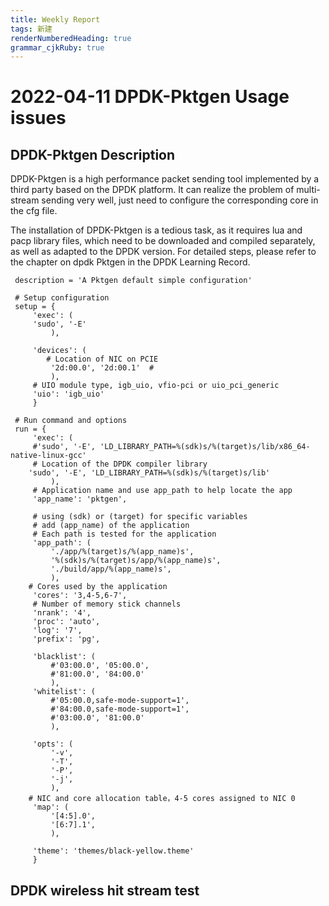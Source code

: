 ```yaml
---
title: Weekly Report
tags: 新建
renderNumberedHeading: true
grammar_cjkRuby: true
---
```

# 2022-04-11 DPDK-Pktgen Usage issues
## DPDK-Pktgen Description
DPDK-Pktgen is a high performance packet sending tool implemented by a third party based on the DPDK platform. It can realize the problem of multi-stream sending very well, just need to configure the corresponding core in the cfg file. 

The installation of DPDK-Pktgen is a tedious task, as it requires lua and pacp library files, which need to be downloaded and compiled separately, as well as adapted to the DPDK version. For detailed steps, please refer to the chapter on dpdk Pktgen in the DPDK Learning Record.

``` bash?linenums
 description = 'A Pktgen default simple configuration'

 # Setup configuration
 setup = {
     'exec': (
     'sudo', '-E'
         ),

     'devices': (
	 	# Location of NIC on PCIE
         '2d:00.0', '2d:00.1'  #
         ),
     # UIO module type, igb_uio, vfio-pci or uio_pci_generic
     'uio': 'igb_uio'
     }

 # Run command and options
 run = {
     'exec': (
     #'sudo', '-E', 'LD_LIBRARY_PATH=%(sdk)s/%(target)s/lib/x86_64-native-linux-gcc'
	 # Location of the DPDK compiler library
	'sudo', '-E', 'LD_LIBRARY_PATH=%(sdk)s/%(target)s/lib' 
         ),
     # Application name and use app_path to help locate the app
     'app_name': 'pktgen',

     # using (sdk) or (target) for specific variables
     # add (app_name) of the application
     # Each path is tested for the application
     'app_path': (
         './app/%(target)s/%(app_name)s',
         '%(sdk)s/%(target)s/app/%(app_name)s',
         './build/app/%(app_name)s',
         ),
	# Cores used by the application
     'cores': '3,4-5,6-7',
	 # Number of memory stick channels
     'nrank': '4',
     'proc': 'auto',
     'log': '7',
     'prefix': 'pg',
	
     'blacklist': (
         #'03:00.0', '05:00.0',
         #'81:00.0', '84:00.0'
         ),
     'whitelist': (
         #'05:00.0,safe-mode-support=1',
         #'84:00.0,safe-mode-support=1',
         #'03:00.0', '81:00.0'
         ),

     'opts': (
         '-v',
         '-T',
         '-P',
         '-j',
         ),
	# NIC and core allocation table，4-5 cores assigned to NIC 0
     'map': (
         '[4:5].0',
         '[6:7].1',
         ),

     'theme': 'themes/black-yellow.theme'
     }

```

## DPDK wireless hit stream test